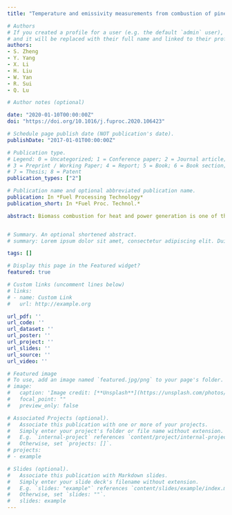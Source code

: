 ```yaml
---
title: "Temperature and emissivity measurements from combustion of pine wood, rice husk and fir wood using flame emission spectrum (Fuel Processing Technology vol. 204)"

# Authors
# If you created a profile for a user (e.g. the default `admin` user), write the username (folder name) here 
# and it will be replaced with their full name and linked to their profile.
authors:
- S. Zheng
- Y. Yang
- X. Li
- H. Liu
- W. Yan
- R. Sui
- Q. Lu

# Author notes (optional)

date: "2020-01-10T00:00:00Z"
doi: "https://doi.org/10.1016/j.fuproc.2020.106423"

# Schedule page publish date (NOT publication's date).
publishDate: "2017-01-01T00:00:00Z"

# Publication type.
# Legend: 0 = Uncategorized; 1 = Conference paper; 2 = Journal article;
# 3 = Preprint / Working Paper; 4 = Report; 5 = Book; 6 = Book section;
# 7 = Thesis; 8 = Patent
publication_types: ["2"]

# Publication name and optional abbreviated publication name.
publication: In *Fuel Processing Technology*
publication_short: In *Fuel Proc. Technol.*

abstract: Biomass combustion for heat and power generation is one of the best ways for substituting fossil fuels. It is necessary to develop in situ temperature and emissivity measurement technology for biomass volatile flame. In this study, combustion experiments on three biomass pellets of pine wood, rice husk and fir wood were carried out in a laboratory biomass burner at two A/F flowrates. A multi-wavelength radiation thermometry method was proposed to calculate temperature and wavelength-dependent emissivity based on Rayleigh approximation. The results showed that the temperature and emissivity of pine wood combustion were higher than those of rice husk and fir wood volatile flames. Though the emissivity of rice husk was less than that of fir wood, the temperature of rice husk combustion was higher than that of fir wood due to the latter's higher moisture content. The temperatures measured by the spectrometer system agreed well with the thermocouple data. The normalized emissivities of the three different biomass show the same trend, indicating the radiative properties of biomass volatile flames do not change with biomass species and combustion conditions.


# Summary. An optional shortened abstract.
# summary: Lorem ipsum dolor sit amet, consectetur adipiscing elit. Duis posuere tellus ac convallis placerat. Proin tincidunt magna sed ex sollicitudin condimentum.

tags: []

# Display this page in the Featured widget?
featured: true

# Custom links (uncomment lines below)
# links:
# - name: Custom Link
#   url: http://example.org

url_pdf: ''
url_code: ''
url_dataset: ''
url_poster: ''
url_project: ''
url_slides: ''
url_source: ''
url_video: ''

# Featured image
# To use, add an image named `featured.jpg/png` to your page's folder. 
# image:
#   caption: 'Image credit: [**Unsplash**](https://unsplash.com/photos/pLCdAaMFLTE)'
#   focal_point: ""
#   preview_only: false

# Associated Projects (optional).
#   Associate this publication with one or more of your projects.
#   Simply enter your project's folder or file name without extension.
#   E.g. `internal-project` references `content/project/internal-project/index.md`.
#   Otherwise, set `projects: []`.
# projects:
# - example

# Slides (optional).
#   Associate this publication with Markdown slides.
#   Simply enter your slide deck's filename without extension.
#   E.g. `slides: "example"` references `content/slides/example/index.md`.
#   Otherwise, set `slides: ""`.
#   slides: example
---
```

